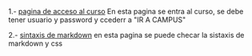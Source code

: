 1.- [pagina de acceso al curso](https://new.devf.la/post/p0/devf)
    En esta pagina se entra al curso, se debe tener usuario y password y ccederr a "IR A CAMPUS"
   
2.- [sintaxis de markdown](https://www.markdownguide.org/basic-syntax/) 
    en esta pagina se puede checar la sistaxis de markdown y css
